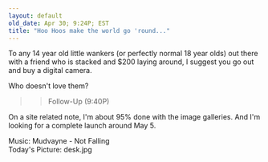 ```yaml
---
layout: default
old_date: Apr 30; 9:24P; EST
title: "Hoo Hoos make the world go 'round..."
---
```


To any 14 year old little wankers (or perfectly normal 18 year olds) out there
with a friend who is stacked and $200 laying around, I suggest you go out and
buy a digital camera.

Who doesn't love them?

>> Follow-Up (9:40P)

On a site related note, I'm about 95% done with the image galleries. And I'm
looking for a complete launch around May 5.

Music: Mudvayne - Not Falling  
Today's Picture: desk.jpg
